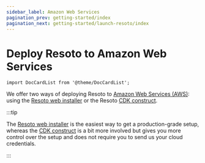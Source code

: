 ```yaml
---
sidebar_label: Amazon Web Services
pagination_prev: getting-started/index
pagination_next: getting-started/launch-resoto/index
---
```


# Deploy Resoto to Amazon Web Services

```mdx-code-block
import DocCardList from '@theme/DocCardList';
```

We offer two ways of deploying Resoto to [Amazon Web Services (AWS)](https://aws.amazon.com): using the [Resoto web installer](./web-installer/index.md) or the Resoto [CDK construct](./cdk.md).

:::tip

The [Resoto web installer](./web-installer/index.md) is the easiest way to get a production-grade setup, whereas the [CDK construct](./cdk.md) is a bit more involved but gives you more control over the setup and does not require you to send us your cloud credentials.

:::

<DocCardList />
